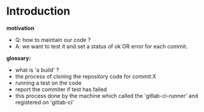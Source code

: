 # Introduction

**motivation**
- Q: how to maintain our code ?
- A: we want to test it and set a status of ok OR error for each commit.



**glossary:**

- what is 'a build' ?
- the process of cloning the repository code for commit:X
- running a test on the code
- report the commiter if test has failed
- this process done by the machine which called the 'gitlab-ci-runner' and registered on 'gitlab-ci'
